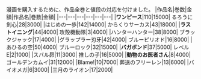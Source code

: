 漫画を購入するために、作品全巻と値段の対応を付けました。
|作品名|巻数|金額|作品名|巻数|金額|
|---|---|---|---|---|---|
|**ワンピース**|110|15000|    るろうに剣心|28|3000|
|はじめの一歩|142|14000|  からくりサーカス|43|18000|
|**ラストイニング**|44|4000|  攻殻機動隊|3|4000|
|ハンターハンター|38|8000|  ブラックジャック|17|4000|
|グラップラー刃牙|42|4000|  ブルーピリオド|16|8000|
|あひるの空|50|4000|      ブルーロック|32|15000|
|**バガボンド**|37|5000|      レベルE|2|1000|
|スバル昴|11|3000|        推しの子|16|5000|
|**動物のお医者さん**|8|4000|  ゴールデンカムイ|31|12000|
|Blame!|10|7000|          葬送のフリーレン|13|6000|
|バイオメガ|6|3000|
|三月のライオン|17|2000|
